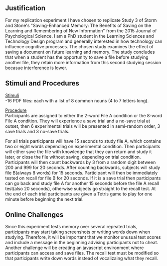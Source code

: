 Justification
--------------
For my replication experiment I have chosen to replicate Study 3 of Storm and Stone's "Saving-Enhanced Memory: The Benefits of Saving on the Learning and Remembering of New Information" from the 2015 Journal of Psychological Science. I am a PhD student in the Learning Sciences and Technology Design program and generally interested in how technology can influence cognitive processes. The chosen study examines the effect of saving a document on future learning and memory. The study concludes that when a student has the opportunity to save a file before studying another file, they retain more information from this second studying session becasue interference is lower.

Stimuli and Procedures
----------------------
<u>Stimuli</u><br>
-16 PDF files: each with a list of 8 common nouns (4 to 7 letters long).

<u>Procedure</u><br>
Participants are assigned to either the 2-word File A condition or the 8-word File A condition. They will experience a save trial and a no-save trial at outset, then 6 experimental trials will be presented in semi-random order, 3 save trials and 3 no-save trials. 

For all trials participants will have 15 seconds to study file A, which contains two or eight words depending on experimental condition. Then participants will either save the file with knowledge that they can return and study it later, or close the file without saving, depending on trial condition. Participants will then count backwards by 3 from a random digit between 200 and 999 for 20 seconds. After counting backwards, subjects will study file B(always 8 words) for 15 seconds. Participant will then be immediately tested on recall for file B for 20 seconds. If it is a save trial then participants can go back and study file A for another 15 seconds before the file A recall test(also 20 seconds), otherwise subjects go straight to the recall test. At the end of each trial participants are given a Tetris game to play for one minute before beginning the next trial. 

Online Challenges
----------
Since this experiment tests memory over several repeated trials, participants may start taking screenshots or writing words down when studying. Therefore, it will be important that we monitor unusual test scores and include a message in the beginning advising participants not to cheat. Another challenge will be creating an javascript environment where participants can access and save files. The recall test must be modified so that participants write down words instead of vocalizaing what they recall. 